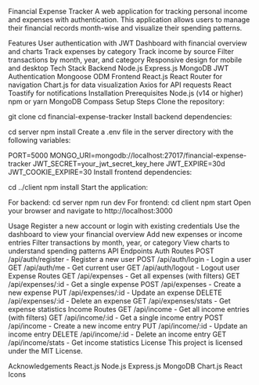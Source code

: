 Financial Expense Tracker
A web application for tracking personal income and expenses with authentication. This application allows users to manage their financial records month-wise and visualize their spending patterns.

Features
User authentication with JWT
Dashboard with financial overview and charts
Track expenses by category
Track income by source
Filter transactions by month, year, and category
Responsive design for mobile and desktop
Tech Stack
Backend
Node.js
Express.js
MongoDB
JWT Authentication
Mongoose ODM
Frontend
React.js
React Router for navigation
Chart.js for data visualization
Axios for API requests
React Toastify for notifications
Installation
Prerequisites
Node.js (v14 or higher)
npm or yarn
MongoDB Compass
Setup Steps
Clone the repository:

git clone <repository-url>
cd financial-expense-tracker
Install backend dependencies:

cd server
npm install
Create a .env file in the server directory with the following variables:

PORT=5000
MONGO_URI=mongodb://localhost:27017/financial-expense-tracker
JWT_SECRET=your_jwt_secret_key_here
JWT_EXPIRE=30d
JWT_COOKIE_EXPIRE=30
Install frontend dependencies:

cd ../client
npm install
Start the application:

For backend:
cd server
npm run dev
For frontend:
cd client
npm start
Open your browser and navigate to http://localhost:3000

Usage
Register a new account or login with existing credentials
Use the dashboard to view your financial overview
Add new expenses or income entries
Filter transactions by month, year, or category
View charts to understand spending patterns
API Endpoints
Auth Routes
POST /api/auth/register - Register a new user
POST /api/auth/login - Login a user
GET /api/auth/me - Get current user
GET /api/auth/logout - Logout user
Expense Routes
GET /api/expenses - Get all expenses (with filters)
GET /api/expenses/:id - Get a single expense
POST /api/expenses - Create a new expense
PUT /api/expenses/:id - Update an expense
DELETE /api/expenses/:id - Delete an expense
GET /api/expenses/stats - Get expense statistics
Income Routes
GET /api/income - Get all income entries (with filters)
GET /api/income/:id - Get a single income entry
POST /api/income - Create a new income entry
PUT /api/income/:id - Update an income entry
DELETE /api/income/:id - Delete an income entry
GET /api/income/stats - Get income statistics
License
This project is licensed under the MIT License.

Acknowledgements
React.js
Node.js
Express.js
MongoDB
Chart.js
React Icons
